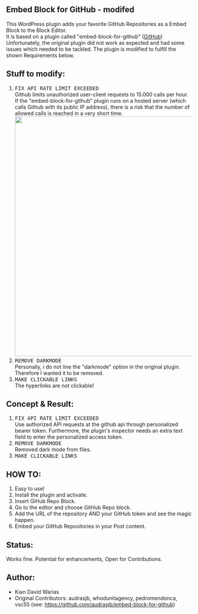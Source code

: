 ## Embed Block for GitHub - modifed
This WordPress plugin adds your favorite GitHub Repositories as a Embed Block to the Block Editor.
<br>
It is based on a plugin called "embed-block-for-github" ([GitHub](https://github.com/audrasjb/embed-block-for-github))<br>
Unfortunately, the original plugin did not work as expected and had some issues which needed to be tackled. 
The plugin is modified to fulfill the shown Requirements below. 
## Stuff to modify: 
1) <kbd>FIX API RATE LIMIT EXCEEDED </kbd><br>
Github limits unauthorized user-client requests to 15.000 calls per hour.  
If the "embed-block-for-github" plugin runs on a hosted server (which calls Github with its public IP address), there is a risk that the number of allowed calls is reached in a very short time.  <kbd> <a href="url"><img src="https://user-images.githubusercontent.com/55065075/223845380-09b160d1-e05c-44cb-9e80-54005d8fb7d2.png" height="auto" width="650"></a> </kbd> <br>
2) <kbd> REMOVE DARKMODE </kbd><br>
Personally, i do not line the "darkmode" option in the original plugin. Therefore I wanted it to be removed. <br>
3) <kbd> MAKE CLICKABLE LINKS </kbd><br>
The hyperlinks are not clickable!<br>

## Concept & Result: 
1) <kbd>FIX API RATE LIMIT EXCEEDED </kbd><br>
Use authorized API requests at the github api through personalized bearer token. Furthermore, the plugin's inspector needs an extra text field to enter the personalized access token. <br>
2) <kbd> REMOVE DARKMODE </kbd><br> 
Removed dark mode from files.<br>
3) <kbd> MAKE CLICKABLE LINKS </kbd><br>

## HOW TO: 
1. Easy to use!
2. Install the plugin and activate.
3. Insert GiHub Repo Block.
4. Go to the editor and choose GitHub Repo block.
5. Add the URL of the repository AND your GitHub token and see the magic happen.
6. Embed your GitHub Repositories in your Post content.

## Status:
Works fine. 
Potential for enhancements, Open for Contributions. 

## Author: 
* Kian David Warias 
* Original Contributors: audrasjb, whodunitagency, pedromendonca, vsc55 (see: https://github.com/audrasjb/embed-block-for-github) 
